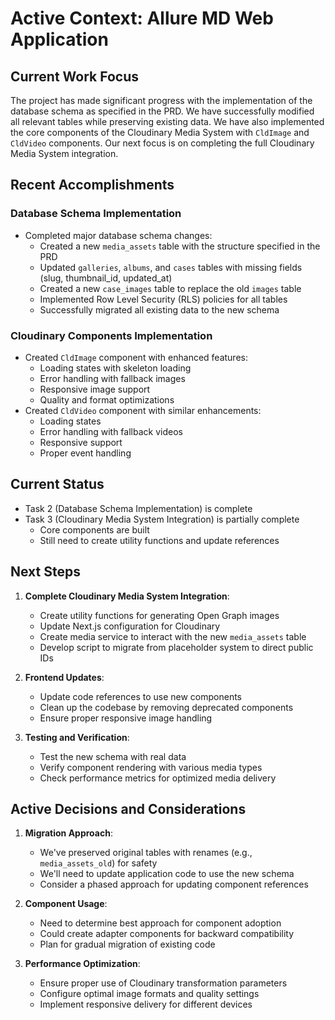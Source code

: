 # Active Context: Allure MD Web Application

## Current Work Focus

The project has made significant progress with the implementation of the database schema as specified in the PRD. We have successfully modified all relevant tables while preserving existing data. We have also implemented the core components of the Cloudinary Media System with `CldImage` and `CldVideo` components. Our next focus is on completing the full Cloudinary Media System integration.

## Recent Accomplishments

### Database Schema Implementation
- Completed major database schema changes:
  - Created a new `media_assets` table with the structure specified in the PRD
  - Updated `galleries`, `albums`, and `cases` tables with missing fields (slug, thumbnail_id, updated_at)
  - Created a new `case_images` table to replace the old `images` table
  - Implemented Row Level Security (RLS) policies for all tables
  - Successfully migrated all existing data to the new schema

### Cloudinary Components Implementation
- Created `CldImage` component with enhanced features:
  - Loading states with skeleton loading
  - Error handling with fallback images
  - Responsive image support
  - Quality and format optimizations
- Created `CldVideo` component with similar enhancements:
  - Loading states
  - Error handling with fallback videos
  - Responsive support
  - Proper event handling

## Current Status
- Task 2 (Database Schema Implementation) is complete
- Task 3 (Cloudinary Media System Integration) is partially complete
  - Core components are built
  - Still need to create utility functions and update references

## Next Steps

1. **Complete Cloudinary Media System Integration**:
   - Create utility functions for generating Open Graph images
   - Update Next.js configuration for Cloudinary
   - Create media service to interact with the new `media_assets` table
   - Develop script to migrate from placeholder system to direct public IDs

2. **Frontend Updates**:
   - Update code references to use new components
   - Clean up the codebase by removing deprecated components
   - Ensure proper responsive image handling

3. **Testing and Verification**:
   - Test the new schema with real data
   - Verify component rendering with various media types
   - Check performance metrics for optimized media delivery

## Active Decisions and Considerations

1. **Migration Approach**:
   - We've preserved original tables with renames (e.g., `media_assets_old`) for safety
   - We'll need to update application code to use the new schema
   - Consider a phased approach for updating component references

2. **Component Usage**:
   - Need to determine best approach for component adoption
   - Could create adapter components for backward compatibility
   - Plan for gradual migration of existing code

3. **Performance Optimization**:
   - Ensure proper use of Cloudinary transformation parameters
   - Configure optimal image formats and quality settings
   - Implement responsive delivery for different devices 